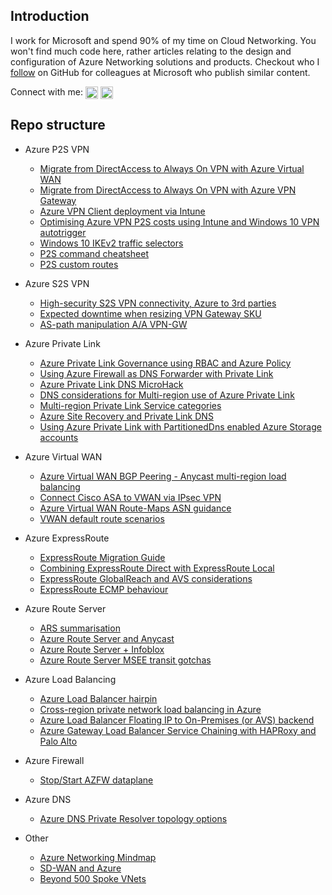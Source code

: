 ## Introduction

I work for Microsoft and spend 90% of my time on Cloud Networking. You won't find much code here, rather articles relating to the design and configuration of Azure Networking solutions and products. Checkout who I [follow](https://github.com/adstuart?tab=following) on GitHub for colleagues at Microsoft who publish similar content.

Connect with me:   <a href="https://linkedin.com/in/adamstuart1" target="blank"><img align="center" src="https://raw.githubusercontent.com/rahuldkjain/github-profile-readme-generator/master/src/images/icons/Social/linked-in-alt.svg" alt="adamstuart1" height="20" width="20" /></a> <a href="https://www.youtube.com/channel/UCRAegs4OmMFVGcU9tDBRlKg" target="blank"><img align="center" src="https://raw.githubusercontent.com/rahuldkjain/github-profile-readme-generator/master/src/images/icons/Social/youtube.svg" alt="adamstuartY" height="20" width="20" /></a>

## Repo structure

- Azure P2S VPN
  - [Migrate from DirectAccess to Always On VPN with Azure Virtual WAN](https://github.com/adstuart/azure-vpn-p2s/tree/main/vwan-multihub)
  - [Migrate from DirectAccess to Always On VPN with Azure VPN Gateway](https://github.com/adstuart/azure-vpn-p2s/tree/main/vpngateway-multivnet)
  - [Azure VPN Client deployment via Intune](https://github.com/adstuart/azure-vpn-p2s/tree/main/intune-azurevpnclient)
  - [Optimising Azure VPN P2S costs using Intune and Windows 10 VPN autotrigger](https://github.com/adstuart/azure-vpn-p2s/tree/main/intune-win10-triggers)
  - [Windows 10 IKEv2 traffic selectors](https://github.com/adstuart/azure-vpn-p2s/tree/main/misc-win10-ikev2-trafficselectors)
  - [P2S command cheatsheet](https://github.com/adstuart/azure-vpn-p2s/tree/main/misc-cheatsheet)
  - [P2S custom routes](https://github.com/adstuart/azure-vpn-p2s/tree/main/custom-routes)
  
- Azure S2S VPN
  - [High-security S2S VPN connectivity, Azure to 3rd parties](https://github.com/adstuart/azure-vpn-s2s/tree/main/3P-connectivity)
  - [Expected downtime when resizing VPN Gateway SKU](https://github.com/adstuart/azure-vpn-s2s/tree/main/resize-gateway)
  - [AS-path manipulation A/A VPN-GW](https://github.com/adstuart/azure-vpn-s2s/tree/main/active-active-aspath)
  
- Azure Private Link
  - [Azure Private Link Governance using RBAC and Azure Policy](https://github.com/adstuart/azure-privatelink-policy)
  - [Using Azure Firewall as DNS Forwarder with Private Link](https://github.com/adstuart/azure-privatelink-dns-azurefirewall)
  - [Azure Private Link DNS MicroHack](https://github.com/adstuart/azure-privatelink-dns-microhack)
  - [DNS considerations for Multi-region use of Azure Private Link](https://github.com/adstuart/azure-privatelink-multiregion)
  - [Multi-region Private Link Service categories](https://github.com/adstuart/azure-privatelink-multiregion-services)
  - [Azure Site Recovery and Private Link DNS](https://github.com/adstuart/azure-privatelink-multiregion-siterecovery-asr)
  - [Using Azure Private Link with PartitionedDns enabled Azure Storage accounts](https://github.com/adstuart/-azure-privatelink-storage-dnsparition)

- Azure Virtual WAN
  - [Azure Virtual WAN BGP Peering - Anycast multi-region load balancing](https://github.com/adstuart/azure-vwan-anycast)
  - [Connect Cisco ASA to VWAN via IPsec VPN](https://github.com/adstuart/azure-vwan-asa)
  - [Azure Virtual WAN Route-Maps ASN guidance](https://github.com/adstuart/azure-vwan-routemaps-asn)
  - [VWAN default route scenarios](https://github.com/adstuart/azure-vwan-defaultroute)
  
- Azure ExpressRoute
  - [ExpressRoute Migration Guide](https://github.com/adstuart/azure-expressroute-migration)
  - [Combining ExpressRoute Direct with ExpressRoute Local](https://github.com/adstuart/azure-expressroute-direct-local)
  - [ExpressRoute GlobalReach and AVS considerations](https://github.com/adstuart/azure-expressroute-globalreach-avs)
  - [ExpressRoute ECMP behaviour](https://github.com/adstuart/azure-expressroute-ecmp)

- Azure Route Server
  - [ARS summarisation](https://github.com/adstuart/azure-routeserver-summarisation)
  - [Azure Route Server and Anycast](https://github.com/adstuart/azure-routeserver-anycast)
  - [Azure Route Server + Infoblox](https://github.com/adstuart/azure-routeserver-infoblox)
  - [Azure Route Server MSEE transit gotchas](https://github.com/adstuart/azure-anycast-interregion)
  
- Azure Load Balancing
  - [Azure Load Balancer hairpin](https://github.com/microsoft/Azure-ILB-hairpin)
  - [Cross-region private network load balancing in Azure](https://github.com/adstuart/azure-crossregion-private-lb)
  - [Azure Load Balancer Floating IP to On-Premises (or AVS) backend](https://github.com/adstuart/azure-dnat-floatingip-csr)
  - [Azure Gateway Load Balancer Service Chaining with HAPRoxy and Palo Alto](https://github.com/adstuart/azure-gwlb-chain)

- Azure Firewall
  - [Stop/Start AZFW dataplane](https://github.com/adstuart/azure-firewall-deallocate)
  
- Azure DNS
  - [Azure DNS Private Resolver topology options](https://github.com/adstuart/azure-resolver-topologyoptions)

- Other 
  - [Azure Networking Mindmap](https://github.com/adstuart/azurenetworkingmindmap/blob/master/Azure%20Networking%20Product%20Map%20V2.0.png)
  - [SD-WAN and Azure](https://github.com/adstuart/azure-sdwan)
  - [Beyond 500 Spoke VNets](https://github.com/adstuart/azure-vnet-beyond-500-spokes)

